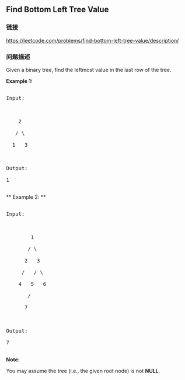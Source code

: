 ## Find Bottom Left Tree Value  
### 链接  
https://leetcode.com/problems/find-bottom-left-tree-value/description/  
### 问题描述

Given a binary tree, find the leftmost value in the last row of the tree. 


**Example 1:**<br />
<pre>
Input:

    2
   / \
  1   3

Output:
1
</pre>


 ** Example 2: **<br>
<pre>
Input:

        1
       / \
      2   3
     /   / \
    4   5   6
       /
      7

Output:
7
</pre>


**Note:**
You may assume the tree (i.e., the given root node) is not **NULL**.

